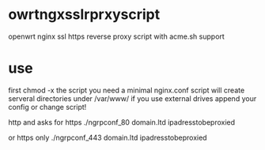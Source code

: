 # owrtngxsslrprxyscript
openwrt nginx ssl https reverse proxy script with acme.sh support

# use
first chmod -x the script 
you need a minimal nginx.conf 
script will create serveral directories under /var/www/ 
if you use external drives append your config or change script!  

http and asks for https
./ngrpconf_80 domain.ltd ipadresstobeproxied 

or https only 
./ngrpconf_443 domain.ltd ipadresstobeproxied 

